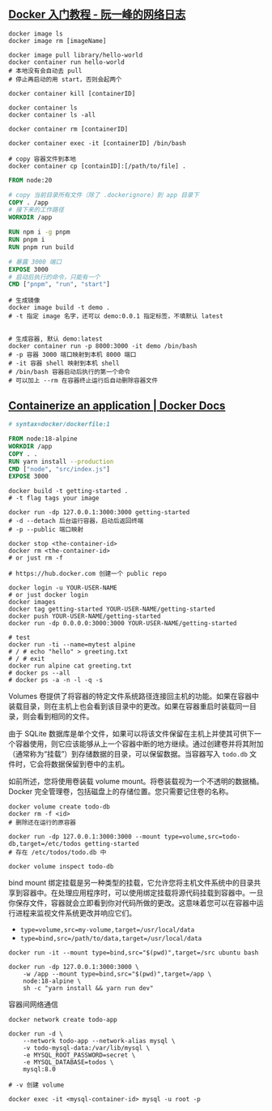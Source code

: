 
## [Docker 入门教程 - 阮一峰的网络日志](https://www.ruanyifeng.com/blog/2018/02/docker-tutorial.html)

```shell
docker image ls
docker image rm [imageName]

docker image pull library/hello-world
docker container run hello-world
# 本地没有会自动去 pull
# 停止再启动的用 start，否则会起两个

docker container kill [containerID]

docker container ls
docker container ls -all

docker container rm [containerID]

docker container exec -it [containerID] /bin/bash

# copy 容器文件到本地
docker container cp [containID]:[/path/to/file] .
```

```dockerfile
FROM node:20

# copy 当前目录所有文件（除了 .dockerignore）到 app 目录下
COPY . /app 
# 接下来的工作路径
WORKDIR /app

RUN npm i -g pnpm
RUN pnpm i
RUN pnpm run build

# 暴露 3000 端口
EXPOSE 3000
# 启动后执行的命令，只能有一个
CMD ["pnpm", "run", "start"]
```

```shell
# 生成镜像
docker image build -t demo .
# -t 指定 image 名字，还可以 demo:0.0.1 指定标签，不填默认 latest


# 生成容器, 默认 demo:latest
docker container run -p 8000:3000 -it demo /bin/bash
# -p 容器 3000 端口映射到本机 8000 端口
# -it 容器 shell 映射到本机 shell
# /bin/bash 容器启动后执行的第一个命令
# 可以加上 --rm 在容器终止运行后自动删除容器文件
```

## [Containerize an application | Docker Docs](https://docs.docker.com/get-started/02_our_app/)


```Dockerfile
# syntax=docker/dockerfile:1

FROM node:18-alpine
WORKDIR /app
COPY . .
RUN yarn install --production
CMD ["node", "src/index.js"]
EXPOSE 3000
```

```shell
docker build -t getting-started .
# -t flag tags your image

docker run -dp 127.0.0.1:3000:3000 getting-started
# -d --detach 后台运行容器，启动后返回终端
# -p --public 端口映射

docker stop <the-container-id>
docker rm <the-container-id>
# or just rm -f
```

```shell
# https://hub.docker.com 创建一个 public repo

docker login -u YOUR-USER-NAME
# or just docker login
docker images
docker tag getting-started YOUR-USER-NAME/getting-started
docker push YOUR-USER-NAME/getting-started
docker run -dp 0.0.0.0:3000:3000 YOUR-USER-NAME/getting-started
```

```shell
# test
docker run -ti --name=mytest alpine
# / # echo "hello" > greeting.txt
# / # exit
docker run alpine cat greeting.txt
# docker ps --all
# docker ps -a -n -l -q -s
```

Volumes 卷提供了将容器的特定文件系统路径连接回主机的功能。如果在容器中装载目录，则在主机上也会看到该目录中的更改。如果在容器重启时装载同一目录，则会看到相同的文件。

由于 SQLite 数据库是单个文件，如果可以将该文件保留在主机上并使其可供下一个容器使用，则它应该能够从上一个容器中断的地方继续。通过创建卷并将其附加（通常称为“挂载”）到存储数据的目录，可以保留数据。当容器写入 `todo.db` 文件时，它会将数据保留到卷中的主机。

如前所述，您将使用卷装载 volume mount。将卷装载视为一个不透明的数据桶。Docker 完全管理卷，包括磁盘上的存储位置。您只需要记住卷的名称。

```shell
docker volume create todo-db
docker rm -f <id>
# 删除还在运行的原容器

docker run -dp 127.0.0.1:3000:3000 --mount type=volume,src=todo-db,target=/etc/todos getting-started
# 存在 /etc/todos/todo.db 中

docker volume inspect todo-db
```

bind mount 绑定挂载是另一种类型的挂载，它允许您将主机文件系统中的目录共享到容器中。在处理应用程序时，可以使用绑定挂载将源代码挂载到容器中。一旦你保存文件，容器就会立即看到你对代码所做的更改。这意味着您可以在容器中运行进程来监视文件系统更改并响应它们。

- `type=volume,src=my-volume,target=/usr/local/data`
- `type=bind,src=/path/to/data,target=/usr/local/data`

```shell
docker run -it --mount type=bind,src="$(pwd)",target=/src ubuntu bash

docker run -dp 127.0.0.1:3000:3000 \
    -w /app --mount type=bind,src="$(pwd)",target=/app \
    node:18-alpine \
    sh -c "yarn install && yarn run dev"
```

容器间网络通信

```shell
docker network create todo-app

docker run -d \
    --network todo-app --network-alias mysql \
    -v todo-mysql-data:/var/lib/mysql \
    -e MYSQL_ROOT_PASSWORD=secret \
    -e MYSQL_DATABASE=todos \
    mysql:8.0

# -v 创建 volume

docker exec -it <mysql-container-id> mysql -u root -p
```
